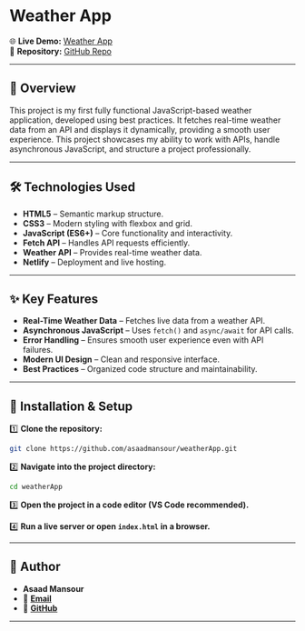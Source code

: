 # **Weather App**  

🌐 **Live Demo:** [Weather App](https://weather-asaadd.netlify.app/)  
📂 **Repository:** [GitHub Repo](https://github.com/asaadmansour/weatherApp)  

---

## 📌 **Overview**  

This project is my first fully functional JavaScript-based weather application, developed using best practices. It fetches real-time weather data from an API and displays it dynamically, providing a smooth user experience. This project showcases my ability to work with APIs, handle asynchronous JavaScript, and structure a project professionally.  

---

## 🛠 **Technologies Used**  

- **HTML5** – Semantic markup structure.  
- **CSS3** – Modern styling with flexbox and grid.  
- **JavaScript (ES6+)** – Core functionality and interactivity.  
- **Fetch API** – Handles API requests efficiently.  
- **Weather API** – Provides real-time weather data.  
- **Netlify** – Deployment and live hosting.  

---

## ✨ **Key Features**  

- **Real-Time Weather Data** – Fetches live data from a weather API.  
- **Asynchronous JavaScript** – Uses `fetch()` and `async/await` for API calls.  
- **Error Handling** – Ensures smooth user experience even with API failures.  
- **Modern UI Design** – Clean and responsive interface.  
- **Best Practices** – Organized code structure and maintainability.  

---

## 🚀 **Installation & Setup**  

1️⃣ **Clone the repository:**  
```sh
git clone https://github.com/asaadmansour/weatherApp.git
```  

2️⃣ **Navigate into the project directory:**  
```sh
cd weatherApp
```  

3️⃣ **Open the project in a code editor (VS Code recommended).**  

4️⃣ **Run a live server or open `index.html` in a browser.**  

---

## 👤 **Author**  

- **Asaad Mansour**  
- 📧 **[Email](mailto:as89aadmansour@gmail.com)**  
- 🔦 **[GitHub](https://github.com/asaadmansour)**  

---
